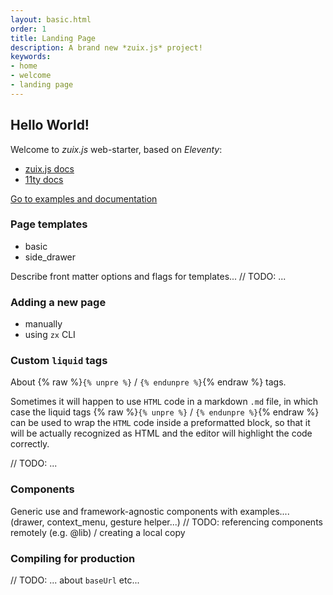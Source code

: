 ```yaml
---
layout: basic.html
order: 1
title: Landing Page
description: A brand new *zuix.js* project!
keywords:
- home
- welcome
- landing page
---
```


## Hello World!

Welcome to *zuix.js* web-starter, based on *Eleventy*:

- [zuix.js docs](https://zuixjs.org)
- [11ty docs](https://11ty.dev)


[Go to examples and documentation](pages/docs/welcome)

### Page templates

- basic
- side_drawer

Describe front matter options and flags for templates... // TODO: ...

### Adding a new page

- manually
- using `zx` CLI

### Custom `liquid` tags 

About {% raw %}`{% unpre %}` / `{% endunpre %}`{% endraw %} tags.

Sometimes it will happen to use `HTML` code in a markdown `.md` file, in which case the liquid tags {% raw %}`{% unpre %}` / `{% endunpre %}`{% endraw %}
can be used to wrap the `HTML` code inside a preformatted block, so that it will be actually recognized as HTML and the
editor will highlight the code correctly.

// TODO: ...

### Components

Generic use and framework-agnostic components with examples.... (drawer, context_menu, gesture helper...)
// TODO: referencing components remotely (e.g. @lib) / creating a local copy


### Compiling for production

// TODO: ... about `baseUrl` etc...
